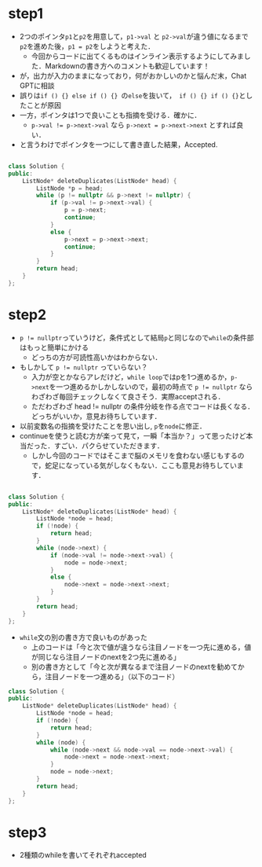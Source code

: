 # step1
- 2つのポインタ`p1`と`p2`を用意して，`p1->val` と `p2->val`が違う値になるまで`p2`を進めた後，`p1 = p2`をしようと考えた．
  - 今回からコードに出てくるものはインライン表示するようにしてみました．Markdownの書き方へのコメントも歓迎しています！
- が，出力が入力のままになっており，何がおかしいのかと悩んだ末，Chat GPTに相談
- 誤りは`if () {} else if () {} `の`else`を抜いて，　`if () {} if () {}`としたことが原因
- 一方，ポインタは1つで良いことも指摘を受ける．確かに．
  - `p->val != p->next->val` なら `p->next = p->next->next` とすれば良い．
- と言うわけでポインタを一つにして書き直した結果，Accepted.

```C++

class Solution {
public:
    ListNode* deleteDuplicates(ListNode* head) {
        ListNode *p = head;
        while (p != nullptr && p->next != nullptr) {
            if (p->val != p->next->val) {
                p = p->next;
                continue;
            }
            else {
                p->next = p->next->next;
                continue;
            }
        }
        return head;
    }
};

```
# step2
- `p != nullptr`っていうけど，条件式として結局`p`と同じなので`while`の条件部はもっと簡単にかける
  - どっちの方が可読性高いかはわからない．
- もしかして `p != nullptr` っていらない？
  - 入力が空とかならアレだけど，`while loop`ではpを1つ進めるか，`p->next`を一つ進めるかしかしないので，最初の時点で `p != nullptr` ならわざわざ毎回チェックしなくて良さそう．実際acceptされる．
  - ただわざわざ head != nullptr の条件分岐を作る点でコードは長くなる．どっちがいいか，意見お待ちしています．
- 以前変数名の指摘を受けたことを思い出し, `p`を`node`に修正．
- continueを使うと読む方が楽って見て，一瞬「本当か？」って思ったけど本当だった．すごい．パクらせていただきます．
  - しかし今回のコードではそこまで脳のメモリを食わない感じもするので，蛇足になっている気がしなくもない．ここも意見お待ちしています．
```C++

class Solution {
public:
    ListNode* deleteDuplicates(ListNode* head) {
        ListNode *node = head;
        if (!node) {
            return head;
        }
        while (node->next) {
            if (node->val != node->next->val) {
                node = node->next;
            }
            else {
                node->next = node->next->next;
            }
        }
        return head;
    }
};

```
- `while`文の別の書き方で良いものがあった
  - 上のコードは「今と次で値が違うなら注目ノードを一つ先に進める，値が同じなら注目ノードのnextを2つ先に進める」
  - 別の書き方として「今と次が異なるまで注目ノードのnextを勧めてから，注目ノードを一つ進める」（以下のコード）
```C++
class Solution {
public:
    ListNode* deleteDuplicates(ListNode* head) {
        ListNode *node = head;
        if (!node) {
            return head;
        }
        while (node) {
            while (node->next && node->val == node->next->val) {
                node->next = node->next->next;
            }
            node = node->next;
        }
        return head;
    }
};
```

# step3
- 2種類のwhileを書いてそれぞれaccepted

